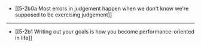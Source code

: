 - [[5-2b0a Most errors in judgement happen when we don't know we're supposed to be exercising judgement]]
---
- [[5-2b1 Writing out your goals is how you become performance-oriented in life]]
